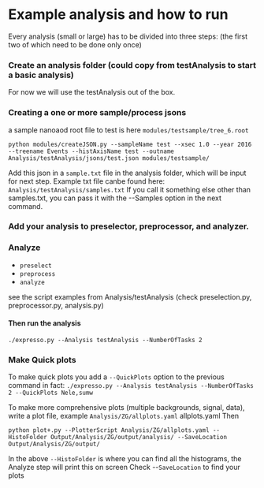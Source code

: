# Example analysis and how to run

Every analysis (small or large) has to be divided into three steps: (the first two of which need to be done only once)

### Create an analysis folder (could copy from testAnalysis to start a basic analysis)
For now we will use the testAnalysis out of the box.

### Creating a one or more sample/process jsons
a sample nanoaod root file to test is here `modules/testsample/tree_6.root`

`python modules/createJSON.py --sampleName test --xsec 1.0 --year 2016 --treename Events --histAxisName test --outname Analysis/testAnalysis/jsons/test.json modules/testsample/`

Add this json in a `sample.txt` file in the analysis folder, which will be input for next step. Example txt file canbe found here: `Analysis/testAnalysis/samples.txt`
If you call it something else other than samples.txt, you can pass it with the --Samples option in the next command.

### Add your analysis to preselector, preprocessor, and analyzer.

### Analyze
 - `preselect`
 - `preprocess`
 - `analyze`

see the script examples from Analysis/testAnalysis (check preselection.py, preprocessor.py, analysis.py)

#### Then run the analysis
`./expresso.py --Analysis testAnalysis --NumberOfTasks 2`

### Make Quick plots

To make quick plots you add a `--QuickPlots` option to the previous command in fact:
`./expresso.py --Analysis testAnalysis --NumberOfTasks 2 --QuickPlots Nele,sumw`

To make more comprehensive plots (multiple backgrounds, signal, data), write a plot file, example `Analysis/ZG/allplots.yaml` allplots.yaml
Then

```
python plot+.py --PlotterScript Analysis/ZG/allplots.yaml --HistoFolder Output/Analysis/ZG/output/analysis/ --SaveLocation Output/Analysis/ZG/output/
```

In the above `--HistoFolder` is where you can find all the histograms, the Analyze step will print this on screen
Check --`SaveLocation` to find your plots